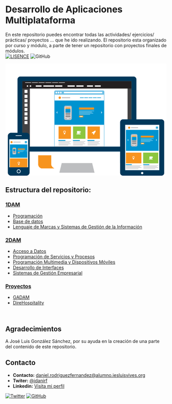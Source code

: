 # Desarrollo de Aplicaciones Multiplataforma
En este repositorio puedes encontrar todas las actividades/ ejercicios/ prácticas/ proyectos ... que he ido realizando. El repositorio esta organizado por curso y módulo, a parte de tener un repositorio con proyectos finales de módulos.
<br>
[![LISENCE](https://img.shields.io/badge/Lisence-MIT-green)]()
![GitHub](https://img.shields.io/github/last-commit/idanirf/Desarrollo-de-Aplicaciones-Multiplataforma)

![imagen](./img/portada.png)

## Estructura del repositorio:
### [1DAM](./1DAM)
- [Programación](./1DAM/1DAM-Programacion/readme.md)
- [Base de datos](./1DAM/1DAM-BaseDeDatos/README.md)
- [Lenguaje de Marcas y Sistemas de Gestión de la Información](./1DAM/1DAM-LenguajeDeMarcasYSistemasDeGestionDeLaInformacion/README.md)
### [2DAM](./2DAM)
- [Acceso a Datos](./2DAM/AccesoADatos/readme.md)
- [Programación de Servicios y Procesos](./2DAM/ProgramacionDeServiciosYProcesos/readme.md)
- [Programación Multimedia y Dispositivos Móviles](./2DAM/ProgramacionMultimediaYDispositivosMoviles/readme.md)
- [Desarrollo de Interfaces](./2DAM/DesarrolloDeInterfaces/readme.md)
- [Sistemas de Gestión Empresarial](./2DAM/SistemasDeGestionEmpresarial/README.md)
### [Proyectos](./Proyectos-3/)
- [GADAM](./Proyectos/GADAM/README.md)
- [DireHospitality](./Proyectos/DireHospitality/README.md)


<br>

## Agradecimientos
A José Luis González Sánchez, por su ayuda en la creación de una parte del contenido de este repositorio.

## Contacto
* **Contacto:** daniel.rodriguezfernandez@alumno.iesluisvives.org
* **Twiter:** [@idanirf](https://twitter.com/idanirf)
* **Linkedin:** [Visita mi perfil](https://www.linkedin.com/in/danielrodriguezfernandez03002/)

[![Twitter](https://img.shields.io/twitter/follow/idanirf?style=social)](https://twitter.com/idanirf)
[![GitHub](https://img.shields.io/github/followers/idanirf?style=social)](https://github.com/idanirf)
